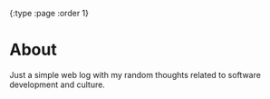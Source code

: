 {:type :page
 :order 1}

# About

Just a simple web log with my random thoughts related to software
development and culture.
